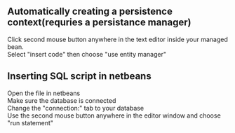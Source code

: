 ## Automatically creating a persistence context(requries a persistance manager)  

Click second mouse button anywhere in the text editor inside your managed bean.  
Select "insert code" then choose "use entity manager" 

## Inserting SQL script in netbeans
Open the file in netbeans  
Make sure the database is connected  
Change the "connection:" tab to your database  
Use the second mouse button anywhere in the editor window and choose "run statement"
